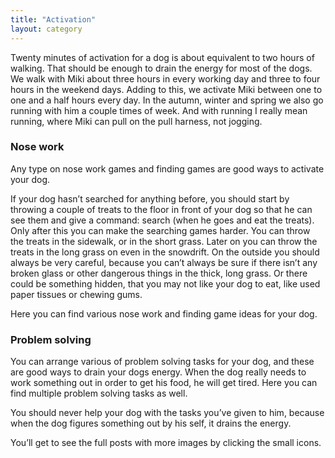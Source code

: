 ```yaml
---
title: "Activation"
layout: category
---
```


Twenty minutes of activation for a dog is about equivalent to two hours of walking. That should be enough to drain the energy for most of the dogs. We walk with Miki about three hours in every working day and three to four hours in the weekend days. Adding to this, we activate Miki between one to one and a half hours every day.  In the autumn, winter and spring we also go running with him a couple times of week. And with running I really mean running, where Miki can pull on the pull harness, not jogging.

### Nose work
Any type on nose work games and finding games are good ways to activate your dog.

If your dog hasn’t searched for anything before, you should start by throwing a couple of treats to the floor in front of your dog so that he can see them and give a command: search (when he goes and eat the treats).
Only after this you can make the searching games harder. You can throw the treats in the sidewalk, or in the short grass. Later on you can throw the treats in the long grass on even in the snowdrift. On the outside you should always be very careful, because you can’t always be sure if there isn’t any broken glass or other dangerous things in the thick, long grass. Or there could be something hidden, that you may not like your dog to eat, like used paper tissues or chewing gums.

Here you can find various nose work and finding game ideas for your dog.

### Problem solving

You can arrange various of problem solving tasks for your dog, and these are good ways to drain your dogs energy. When the dog really needs to work something out in order to get his food, he will get tired. Here you can find multiple problem solving tasks as well.

You should never help your dog with the tasks you’ve given to him, because when the dog figures something out by his self, it drains the energy.

You’ll get to see the full posts with more images by clicking the small icons.
